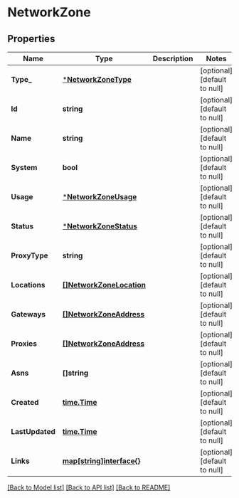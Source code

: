 # NetworkZone

## Properties
Name | Type | Description | Notes
------------ | ------------- | ------------- | -------------
**Type_** | [***NetworkZoneType**](NetworkZoneType.md) |  | [optional] [default to null]
**Id** | **string** |  | [optional] [default to null]
**Name** | **string** |  | [optional] [default to null]
**System** | **bool** |  | [optional] [default to null]
**Usage** | [***NetworkZoneUsage**](NetworkZoneUsage.md) |  | [optional] [default to null]
**Status** | [***NetworkZoneStatus**](NetworkZoneStatus.md) |  | [optional] [default to null]
**ProxyType** | **string** |  | [optional] [default to null]
**Locations** | [**[]NetworkZoneLocation**](NetworkZoneLocation.md) |  | [optional] [default to null]
**Gateways** | [**[]NetworkZoneAddress**](NetworkZoneAddress.md) |  | [optional] [default to null]
**Proxies** | [**[]NetworkZoneAddress**](NetworkZoneAddress.md) |  | [optional] [default to null]
**Asns** | **[]string** |  | [optional] [default to null]
**Created** | [**time.Time**](time.Time.md) |  | [optional] [default to null]
**LastUpdated** | [**time.Time**](time.Time.md) |  | [optional] [default to null]
**Links** | [**map[string]interface{}**](interface{}.md) |  | [optional] [default to null]

[[Back to Model list]](../README.md#documentation-for-models) [[Back to API list]](../README.md#documentation-for-api-endpoints) [[Back to README]](../README.md)

